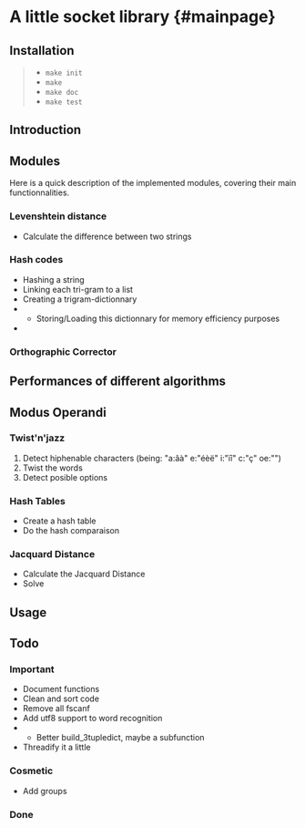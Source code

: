 A little socket library  {#mainpage}
====================

## Installation

> + `make init`
> + `make`
> + `make doc`
> + `make test`

## Introduction

## Modules
Here is a quick description of the implemented modules, covering their main functionnalities.
### Levenshtein distance
+ Calculate the difference between two strings

### Hash codes
+ Hashing a string
+ Linking each tri-gram to a list
+ Creating a trigram-dictionnary
+ + Storing/Loading this dictionnary for memory efficiency purposes
+ 
### Orthographic Corrector

## Performances of different algorithms

## Modus Operandi
### Twist'n'jazz
1. Detect hiphenable characters (being: "a:âà" e:"éèë" i:"ïî" c:"ç" oe:"")
1. Twist the words
1. Detect posible options

### Hash Tables
+ Create a hash table
+ Do the hash comparaison

### Jacquard Distance
+ Calculate the Jacquard Distance
+ Solve

## Usage

## Todo

### Important
+ Document functions
+ Clean and sort code
+ Remove all fscanf
+ Add utf8 support to word recognition
+ + Better build_3tupledict, maybe a subfunction
+ Threadify it a little

### Cosmetic
+ Add groups

### Done

